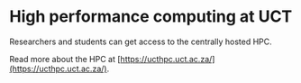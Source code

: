 # High performance computing at UCT

Researchers and students can get access to the centrally hosted HPC.

Read more about the HPC at [https://ucthpc.uct.ac.za/](https://ucthpc.uct.ac.za/). 



